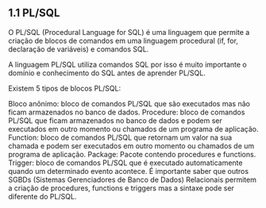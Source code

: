 ## 1.1 PL/SQL
O PL/SQL (Procedural Language for SQL) é uma linguagem que permite a criação de blocos de comandos em uma linguagem procedural (if, for, declaração de variáveis) e comandos SQL.

A linguagem PL/SQL utiliza comandos SQL por isso é muito importante o domínio e conhecimento do SQL antes de aprender PL/SQL.

Existem 5 tipos de blocos PL/SQL:

Bloco anônimo: bloco de comandos  PL/SQL que são executados mas não ficam armazenados no banco de dados.
Procedure: bloco de comandos PL/SQL que ficam armazenados no banco de dados e podem ser executados em outro momento ou chamados de um programa de aplicação. 
Function: bloco de comandos PL/SQL que retornam um valor na sua chamada e podem ser executados em outro momento ou chamados de um programa de aplicação.
Package: Pacote contendo procedures e functions.
Trigger: bloco de comandos PL/SQL que é executado automaticamente quando um determinado evento acontece.
É importante saber que outros SGBDs (Sistemas Gerenciadores de Banco de Dados) Relacionais permitem a criação de procedures, functions e triggers mas a sintaxe pode ser diferente do PL/SQL.
